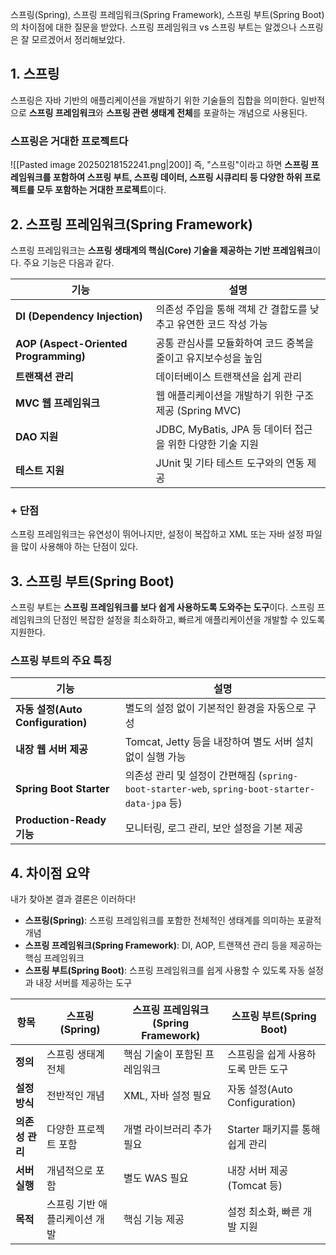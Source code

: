 스프링(Spring), 스프링 프레임워크(Spring Framework), 스프링 부트(Spring Boot)의 차이점에 대한 질문을 받았다.
스프링 프레임워크 vs 스프링 부트는 알겠으나 스프링은 잘 모르겠어서 정리해보았다.

## 1. 스프링
스프링은 자바 기반의 애플리케이션을 개발하기 위한 기술들의 집합을 의미한다. 일반적으로 **스프링 프레임워크**와 **스프링 관련 생태계 전체**를 포괄하는 개념으로 사용된다.

### 스프링은 거대한 프로젝트다
![[Pasted image 20250218152241.png|200]]
즉, "스프링"이라고 하면 **스프링 프레임워크를 포함하여 스프링 부트, 스프링 데이터, 스프링 시큐리티 등 다양한 하위 프로젝트를 모두 포함하는 거대한 프로젝트**이다.


## 2. 스프링 프레임워크(Spring Framework)
스프링 프레임워크는 **스프링 생태계의 핵심(Core) 기술을 제공하는 기반 프레임워크**이다. 주요 기능은 다음과 같다.

|기능|설명|
|---|---|
|**DI (Dependency Injection)**|의존성 주입을 통해 객체 간 결합도를 낮추고 유연한 코드 작성 가능|
|**AOP (Aspect-Oriented Programming)**|공통 관심사를 모듈화하여 코드 중복을 줄이고 유지보수성을 높임|
|**트랜잭션 관리**|데이터베이스 트랜잭션을 쉽게 관리|
|**MVC 웹 프레임워크**|웹 애플리케이션을 개발하기 위한 구조 제공 (Spring MVC)|
|**DAO 지원**|JDBC, MyBatis, JPA 등 데이터 접근을 위한 다양한 기술 지원|
|**테스트 지원**|JUnit 및 기타 테스트 도구와의 연동 제공|

### + 단점
스프링 프레임워크는 유연성이 뛰어나지만, 설정이 복잡하고 XML 또는 자바 설정 파일을 많이 사용해야 하는 단점이 있다.


## 3. 스프링 부트(Spring Boot)
스프링 부트는 **스프링 프레임워크를 보다 쉽게 사용하도록 도와주는 도구**이다. 스프링 프레임워크의 단점인 복잡한 설정을 최소화하고, 빠르게 애플리케이션을 개발할 수 있도록 지원한다.

### 스프링 부트의 주요 특징

|기능|설명|
|---|---|
|**자동 설정(Auto Configuration)**|별도의 설정 없이 기본적인 환경을 자동으로 구성|
|**내장 웹 서버 제공**|Tomcat, Jetty 등을 내장하여 별도 서버 설치 없이 실행 가능|
|**Spring Boot Starter**|의존성 관리 및 설정이 간편해짐 (`spring-boot-starter-web`, `spring-boot-starter-data-jpa` 등)|
|**Production-Ready 기능**|모니터링, 로그 관리, 보안 설정을 기본 제공|


## **4. 차이점 요약**

내가 찾아본 결과 결론은 이러하다!
- **스프링(Spring)**: 스프링 프레임워크를 포함한 전체적인 생태계를 의미하는 포괄적 개념
- **스프링 프레임워크(Spring Framework)**: DI, AOP, 트랜잭션 관리 등을 제공하는 핵심 프레임워크
- **스프링 부트(Spring Boot)**: 스프링 프레임워크를 쉽게 사용할 수 있도록 자동 설정과 내장 서버를 제공하는 도구

| 항목         | 스프링(Spring)      | 스프링 프레임워크(Spring Framework) | 스프링 부트(Spring Boot)       |
| ---------- | ---------------- | --------------------------- | ------------------------- |
| **정의**     | 스프링 생태계 전체       | 핵심 기술이 포함된 프레임워크            | 스프링을 쉽게 사용하도록 만든 도구       |
| **설정 방식**  | 전반적인 개념          | XML, 자바 설정 필요               | 자동 설정(Auto Configuration) |
| **의존성 관리** | 다양한 프로젝트 포함      | 개별 라이브러리 추가 필요              | Starter 패키지를 통해 쉽게 관리     |
| **서버 실행**  | 개념적으로 포함         | 별도 WAS 필요                   | 내장 서버 제공(Tomcat 등)        |
| **목적**     | 스프링 기반 애플리케이션 개발 | 핵심 기능 제공                    | 설정 최소화, 빠른 개발 지원          |